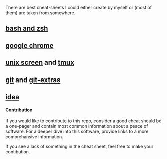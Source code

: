 There are best cheat-sheets I could either create by myself or (most of them) are taken from somewhere.

## [bash and zsh](bash-zsh.md)
## [google chrome](google-chrome.md)
## [unix screen](screen.md) and [tmux](tmux.md)
## [git](git.md) and [git-extras](git-extras.md)
## [idea](idea.md)

#### Contribution

If you would like to contribute to this repo, consider a good cheat should be a one-pager and contain most common information about a peace of software.
For a deeper dive into this software, provide links to a more comprehansive information.

If you see a lack of something in the cheat sheet, feel free to make your contibution.
